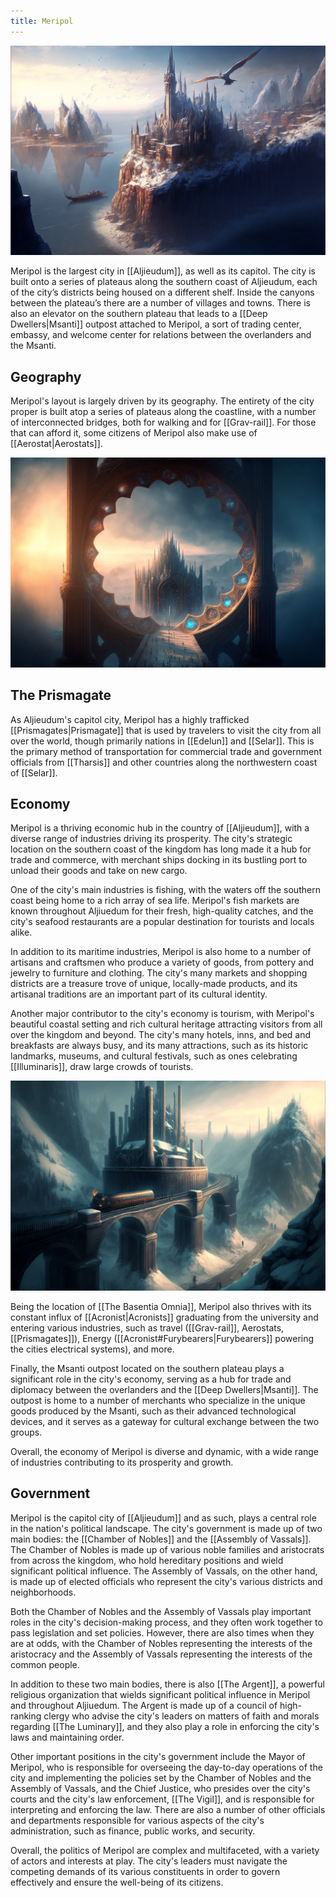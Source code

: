 ```yaml
---
title: Meripol
---
```


![The Central District of Meripol|600](./images/Morne_Birds_eye_view_of_a_massive_city_with_tall_towers_atop_a__f480cc4b-2010-452c-9ba1-fa058c305e7a.png "right center horizontal")

Meripol is the largest city in [[Aljieudum]], as well as its capitol. The city is built onto a series of plateaus along the southern coast of Aljieudum, each of the city’s districts being housed on a different shelf. Inside the canyons between the plateau’s there are a number of villages and towns. There is also an elevator on the southern plateau that leads to a [[Deep Dwellers|Msanti]] outpost attached to Meripol, a sort of trading center, embassy, and welcome center for relations between the overlanders and the Msanti.

## Geography

Meripol's layout is largely driven by its geography. The entirety of the city proper is built atop a series of plateaus along the coastline, with a number of interconnected bridges, both for walking and for [[Grav-rail]]. For those that can afford it, some citizens of Meripol also make use of [[Aerostat|Aerostats]].

![Meripol's Prismagate|400](./images/Morne_Massive_portal_made_of_a_gothic_architecture_circular_str_2cb57f20-1dcb-479a-9913-303ea71143a4.png "center horizontal")

## The Prismagate

As Aljieudum's capitol city, Meripol has a highly trafficked [[Prismagates|Prismagate]] that is used by travelers to visit the city from all over the world, though primarily nations in [[Edelun]] and [[Selar]]. This is the primary method of transportation for commercial trade and government officials from [[Tharsis]] and other countries along the northwestern coast of [[Selar]].

## Economy

Meripol is a thriving economic hub in the country of [[Aljieudum]], with a diverse range of industries driving its prosperity. The city's strategic location on the southern coast of the kingdom has long made it a hub for trade and commerce, with merchant ships docking in its bustling port to unload their goods and take on new cargo.

One of the city's main industries is fishing, with the waters off the southern coast being home to a rich array of sea life. Meripol's fish markets are known throughout Aljiuedum for their fresh, high-quality catches, and the city's seafood restaurants are a popular destination for tourists and locals alike.

In addition to its maritime industries, Meripol is also home to a number of artisans and craftsmen who produce a variety of goods, from pottery and jewelry to furniture and clothing. The city's many markets and shopping districts are a treasure trove of unique, locally-made products, and its artisanal traditions are an important part of its cultural identity.

Another major contributor to the city's economy is tourism, with Meripol's beautiful coastal setting and rich cultural heritage attracting visitors from all over the kingdom and beyond. The city's many hotels, inns, and bed and breakfasts are always busy, and its many attractions, such as its historic landmarks, museums, and cultural festivals, such as ones celebrating [[Illuminaris]], draw large crowds of tourists.

![Grav-train passing through Meripol|450](./images/Morne_Close_up_view_of_a_train_on_a_bridge_moving_through_a_fan_69e6b7d4-d275-43cd-b5b1-667d810ba074.png "left center horizontal")

Being the location of [[The Basentia Omnia]], Meripol also thrives with its constant influx of [[Acronist|Acronists]] graduating from the university and entering various industries, such as travel ([[Grav-rail]], Aerostats, [[Prismagates]]), Energy ([[Acronist#Furybearers|Furybearers]] powering the cities electrical systems), and more.

Finally, the Msanti outpost located on the southern plateau plays a significant role in the city's economy, serving as a hub for trade and diplomacy between the overlanders and the [[Deep Dwellers|Msanti]]. The outpost is home to a number of merchants who specialize in the unique goods produced by the Msanti, such as their advanced technological devices, and it serves as a gateway for cultural exchange between the two groups.

Overall, the economy of Meripol is diverse and dynamic, with a wide range of industries contributing to its prosperity and growth.

## Government

Meripol is the capitol city of [[Aljieudum]] and as such, plays a central role in the nation's political landscape. The city's government is made up of two main bodies: the [[Chamber of Nobles]] and the [[Assembly of Vassals]]. The Chamber of Nobles is made up of various noble families and aristocrats from across the kingdom, who hold hereditary positions and wield significant political influence. The Assembly of Vassals, on the other hand, is made up of elected officials who represent the city's various districts and neighborhoods.

Both the Chamber of Nobles and the Assembly of Vassals play important roles in the city's decision-making process, and they often work together to pass legislation and set policies. However, there are also times when they are at odds, with the Chamber of Nobles representing the interests of the aristocracy and the Assembly of Vassals representing the interests of the common people.

In addition to these two main bodies, there is also  [[The Argent]], a powerful religious organization that wields significant political influence in Meripol and throughout Aljiuedum. The Argent is made up of a council of high-ranking clergy who advise the city's leaders on matters of faith and morals regarding [[The Luminary]], and they also play a role in enforcing the city's laws and maintaining order.

Other important positions in the city's government include the Mayor of Meripol, who is responsible for overseeing the day-to-day operations of the city and implementing the policies set by the Chamber of Nobles and the Assembly of Vassals, and the Chief Justice, who presides over the city's courts and the city's law enforcement, [[The Vigil]], and is responsible for interpreting and enforcing the law. There are also a number of other officials and departments responsible for various aspects of the city's administration, such as finance, public works, and security.

Overall, the politics of Meripol are complex and multifaceted, with a variety of actors and interests at play. The city's leaders must navigate the competing demands of its various constituents in order to govern effectively and ensure the well-being of its citizens.